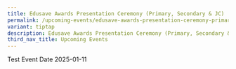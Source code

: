 ```yaml
---
title: Edusave Awards Presentation Ceremony (Primary, Secondary & JC)
permalink: /upcoming-events/edusave-awards-presentation-ceremony-primary-secondary-jc/
variant: tiptap
description: Edusave Awards Presentation Ceremony (Primary, Secondary & JC)
third_nav_title: Upcoming Events
---
```

<p>Test Event Date 2025-01-11</p>